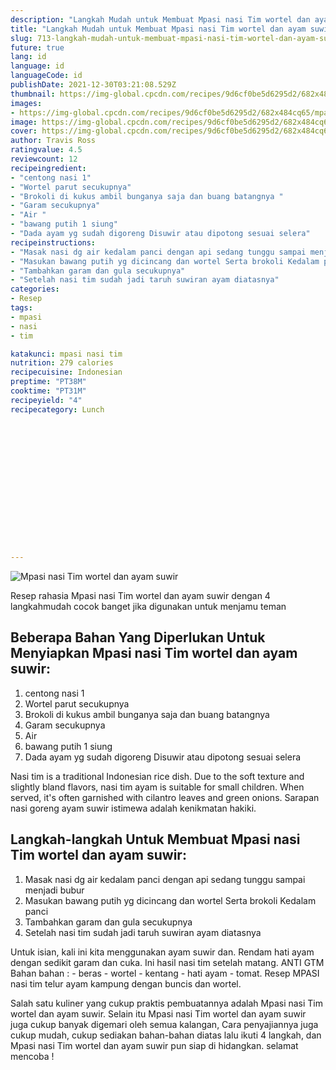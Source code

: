 ```yaml
---
description: "Langkah Mudah untuk Membuat Mpasi nasi Tim wortel dan ayam suwir, Enak Banget"
title: "Langkah Mudah untuk Membuat Mpasi nasi Tim wortel dan ayam suwir, Enak Banget"
slug: 713-langkah-mudah-untuk-membuat-mpasi-nasi-tim-wortel-dan-ayam-suwir-enak-banget
future: true
lang: id
language: id
languageCode: id
publishDate: 2021-12-30T03:21:08.529Z 
thumbnail: https://img-global.cpcdn.com/recipes/9d6cf0be5d6295d2/682x484cq65/mpasi-nasi-tim-wortel-dan-ayam-suwir-foto-resep-utama.png
images:
- https://img-global.cpcdn.com/recipes/9d6cf0be5d6295d2/682x484cq65/mpasi-nasi-tim-wortel-dan-ayam-suwir-foto-resep-utama.png
image: https://img-global.cpcdn.com/recipes/9d6cf0be5d6295d2/682x484cq65/mpasi-nasi-tim-wortel-dan-ayam-suwir-foto-resep-utama.png
cover: https://img-global.cpcdn.com/recipes/9d6cf0be5d6295d2/682x484cq65/mpasi-nasi-tim-wortel-dan-ayam-suwir-foto-resep-utama.png
author: Travis Ross
ratingvalue: 4.5
reviewcount: 12
recipeingredient:
- "centong nasi 1"
- "Wortel parut secukupnya"
- "Brokoli di kukus ambil bunganya saja dan buang batangnya "
- "Garam secukupnya"
- "Air "
- "bawang putih 1 siung"
- "Dada ayam yg sudah digoreng Disuwir atau dipotong sesuai selera"
recipeinstructions:
- "Masak nasi dg air kedalam panci dengan api sedang tunggu sampai menjadi bubur"
- "Masukan bawang putih yg dicincang dan wortel Serta brokoli Kedalam panci"
- "Tambahkan garam dan gula secukupnya"
- "Setelah nasi tim sudah jadi taruh suwiran ayam diatasnya"
categories:
- Resep
tags:
- mpasi
- nasi
- tim

katakunci: mpasi nasi tim 
nutrition: 279 calories
recipecuisine: Indonesian
preptime: "PT38M"
cooktime: "PT31M"
recipeyield: "4"
recipecategory: Lunch


     
    
    
    
    
    
    
    
    
    
    
      
    
---
```



![Mpasi nasi Tim wortel dan ayam suwir](https://img-global.cpcdn.com/recipes/9d6cf0be5d6295d2/682x484cq65/mpasi-nasi-tim-wortel-dan-ayam-suwir-foto-resep-utama.png)

Resep rahasia Mpasi nasi Tim wortel dan ayam suwir    dengan 4 langkahmudah cocok banget jika digunakan untuk menjamu teman

<!--inarticleads1-->

## Beberapa Bahan Yang Diperlukan Untuk Menyiapkan Mpasi nasi Tim wortel dan ayam suwir:

1. centong nasi 1
1. Wortel parut secukupnya
1. Brokoli di kukus ambil bunganya saja dan buang batangnya 
1. Garam secukupnya
1. Air 
1. bawang putih 1 siung
1. Dada ayam yg sudah digoreng Disuwir atau dipotong sesuai selera

Nasi tim is a traditional Indonesian rice dish. Due to the soft texture and slightly bland flavors, nasi tim ayam is suitable for small children. When served, it&#39;s often garnished with cilantro leaves and green onions. Sarapan nasi goreng ayam suwir istimewa adalah kenikmatan hakiki. 

<!--inarticleads2-->

## Langkah-langkah Untuk Membuat Mpasi nasi Tim wortel dan ayam suwir:

1. Masak nasi dg air kedalam panci dengan api sedang tunggu sampai menjadi bubur
1. Masukan bawang putih yg dicincang dan wortel Serta brokoli Kedalam panci
1. Tambahkan garam dan gula secukupnya
1. Setelah nasi tim sudah jadi taruh suwiran ayam diatasnya


Untuk isian, kali ini kita menggunakan ayam suwir dan. Rendam hati ayam dengan sedikit garam dan cuka. Ini hasil nasi tim setelah matang. ANTI GTM Bahan bahan : - beras - wortel - kentang - hati ayam - tomat. Resep MPASI nasi tim telur ayam kampung dengan buncis dan wortel. 

Salah satu kuliner yang cukup praktis pembuatannya adalah  Mpasi nasi Tim wortel dan ayam suwir. Selain itu  Mpasi nasi Tim wortel dan ayam suwir  juga cukup banyak digemari oleh semua kalangan, Cara penyajiannya juga cukup mudah, cukup sediakan bahan-bahan diatas lalu ikuti 4 langkah, dan  Mpasi nasi Tim wortel dan ayam suwir  pun siap di hidangkan. selamat mencoba !
